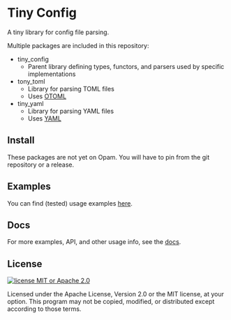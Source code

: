 # Tiny Config

A tiny library for config file parsing.

Multiple packages are included in this repository:

- tiny_config
    - Parent library defining types, functors, and parsers used by specific implementations
- tony_toml
    - Library for parsing TOML files
	- Uses [OTOML](https://opam.ocaml.org/packages/otoml/)
- tiny_yaml
    - Library for parsing YAML files
	- Uses [YAML](https://opam.ocaml.org/packages/yaml/)

## Install

These packages are not yet on Opam.  You will have to pin from the git repository or a release.

## Examples

You can find (tested) usage examples [here](https://github.com/mooreryan/tiny_config/tree/main/tiny_config_dev/examples).

## Docs

For more examples, API, and other usage info, see the [docs](https://mooreryan.github.io/tiny_config/).

## License

[![license MIT or Apache
2.0](https://img.shields.io/badge/license-MIT%20or%20Apache%202.0-blue)](https://github.com/mooreryan/bio_io)

Licensed under the Apache License, Version 2.0 or the MIT license, at your option. This program may not be copied, modified, or distributed except according to those terms.
